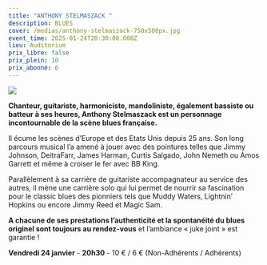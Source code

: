 ```yaml
---
title: "ANTHONY STELMASZACK "
description: BLUES
cover: /medias/anthony-stelmaszack-750x500px.jpg
event_time: 2025-01-24T20:30:00.000Z
lieu: Auditorium
prix_libre: false
prix_plein: 10
prix_abonné: 6
---
```

![](/medias/anthony-stelmaszack-750x500px.jpg)

**Chanteur, guitariste, harmoniciste, mandoliniste, également bassiste ou batteur à ses heures, Anthony Stelmaszack est un personnage incontournable de la scène blues française.**

Il écume les scènes d’Europe et des Etats Unis depuis 25 ans. Son long parcours musical l’a amené à jouer avec des pointures telles que Jimmy Johnson, DeitraFarr, James Harman, Curtis Salgado, John Nemeth ou Amos Garrett et même à croiser le fer avec BB King. 

Parallèlement à sa carrière de guitariste accompagnateur au service des autres, il mène une carrière solo qui lui permet de nourrir sa fascination pour le classic blues des pionniers tels que Muddy Waters, Lightnin’ Hopkins ou encore Jimmy Reed et Magic Sam. 

**A chacune de ses prestations l’authenticité et la spontanéité du blues originel sont toujours au rendez-vous** et l’ambiance « juke joint » est garantie !

**Vendredi 24 janvier** - **20h30** - 10 € / 6 € (Non-Adhérents / Adhérents)